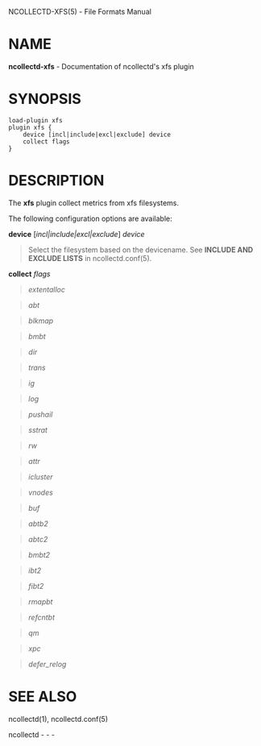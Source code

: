 NCOLLECTD-XFS(5) - File Formats Manual

# NAME

**ncollectd-xfs** - Documentation of ncollectd's xfs plugin

# SYNOPSIS

	load-plugin xfs
	plugin xfs {
	    device [incl|include|excl|exclude] device
	    collect flags
	}

# DESCRIPTION

The **xfs** plugin collect metrics from xfs filesystems.

The following configuration options are available:

**device** \[*incl|include|excl|exclude*] *device*

> Select the filesystem based on the devicename.
> See **INCLUDE AND EXCLUDE LISTS** in
> ncollectd.conf(5).

**collect** *flags*

> *extentalloc*

> *abt*

> *blkmap*

> *bmbt*

> *dir*

> *trans*

> *ig*

> *log*

> *pushail*

> *sstrat*

> *rw*

> *attr*

> *icluster*

> *vnodes*

> *buf*

> *abtb2*

> *abtc2*

> *bmbt2*

> *ibt2*

> *fibt2*

> *rmapbt*

> *refcntbt*

> *qm*

> *xpc*

> *defer\_relog*

# SEE ALSO

ncollectd(1),
ncollectd.conf(5)

ncollectd - - -
